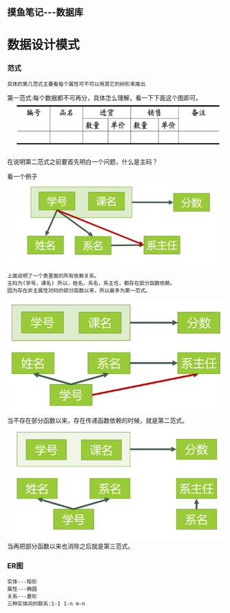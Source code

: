 ## 摸鱼笔记---数据库

# 数据设计模式

### 范式
    具体的第几范式主要看每个属性可不可以用其它的树形来推出

第一范式:每个数据都不可再分，具体怎么理解，看一下下面这个图即可。
<img src='../img/sql/1.png' >

在说明第二范式之前要首先明白一个问题，什么是主码？

看一个例子
<img src='../img/sql/2.png' >

    上面说明了一个表里面的所有依赖关系。
    主码为(学号，课名) 所以，姓名，系名，系主任，都存在部分函数依赖。
    因为存在非主属性对码的部分函数以来，所以最多为第一范式。
<img src='../img/sql/3.png' >
    当不存在部分函数以来，存在传递函数依赖的时候，就是第二范式。
<img src='../img/sql/4.png' >
    当再把部分函数以来也消除之后就是第三范式。

### ER图

    实体---矩形
    属性---椭圆
    关系---菱形
    三种实体间的联系:1-1 1-n m-n